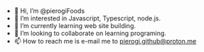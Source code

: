 - 👋 Hi, I’m @pierogiFoods
- 👀 I’m interested in Javascript, Typescript, node.js.
- 🌱 I’m currently learning web site building.
- 💞️ I’m looking to collaborate on learning programing.
- 📫 How to reach me is e-mail me to pierogi.github@proton.me

<!---
pierogiFoods/pierogiFoods is a ✨ special ✨ repository because its `README.md` (this file) appears on your GitHub profile.
You can click the Preview link to take a look at your changes.
--->

